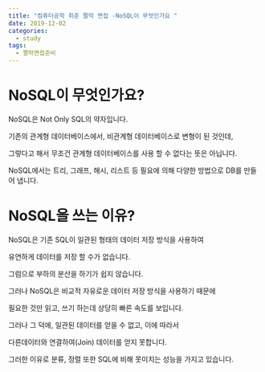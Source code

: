```yaml
---
title: "컴퓨터공학 취준 짤막 면접 -NoSQL이 무엇인가요 "
date: 2019-12-02
categories: 
  - study
tags: 
  - 짤막면접준비
---
```


# NoSQL이 무엇인가요?

 NoSQL은 Not Only SQL의 약자입니다. 
 
 기존의 관계형 데이터베이스에서, 비관계형 데이터베이스로 변형이 된 것인데,
 
 그렇다고 해서 무조건 관계형 데이터베이스를 사용 할 수 없다는 뜻은 아닙니다.
 
 NoSQL에서는 트리, 그래프, 해시, 리스트 등 필요에 의해 다양한 방법으로 DB를 만들어 냅니다. 
 
# NoSQL을 쓰는 이유?
 
 NoSQL은 기존 SQL이 일관된 형태의 데이터 저장 방식을 사용하여 
 
 유연하게 데이터를 저장 할 수가 없습니다. 
 
 그럼으로 부하의 분산을 하기가 쉽지 않습니다.
 
 그러나 NoSQL은 비교적 자유로운 데이터 저장 방식을 사용하기 때문에 
 
 필요한 것만 읽고, 쓰기 하는데 상당히 빠른 속도를 보입니다.
 
 그러나 그 덕에, 일관된 데이터를 얻을 수 없고, 이에 따라서
 
 다른데이터와 연결하여(Join) 데이터를 얻지 못합니다. 
 
 그러한 이유로 분류, 정렬 또한 SQL에 비해 못미치는 성능을 가지고 있습니다. 
